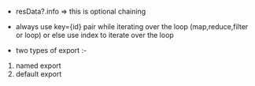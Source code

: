 - resData?.info   =>  this is optional chaining
- always use key={id} pair while iterating over the loop (map,reduce,filter  or  loop)  or else use index to iterate over the loop

- two types of export :-

1. named export
2. default export